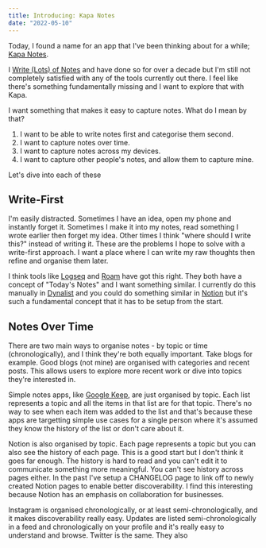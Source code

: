 ```yaml
---
title: Introducing: Kapa Notes
date: "2022-05-10"
---
```


Today, I found a name for an app that I've been thinking about for a while; [Kapa Notes](https://kapanotes.com).

I [Write (Lots) of Notes](https://cadell.dev/blog/i-write-notes) and have done so for over a decade but I'm still not completely satisfied with any of the tools currently out there. I feel like there's something fundamentally missing and I want to explore that with Kapa.

I want something that makes it easy to capture notes. What do I mean by that?

1. I want to be able to write notes first and categorise them second.
1. I want to capture notes over time.
1. I want to capture notes across my devices.
1. I want to capture other people's notes, and allow them to capture mine.

Let's dive into each of these

## Write-First

I'm easily distracted. Sometimes I have an idea, open my phone and instantly forget it. Sometimes I make it into my notes, read something I wrote earlier then forget my idea. Other times I think "where should I write this?" instead of writing it. These are the problems I hope to solve with a write-first approach. I want a place where I can write my raw thoughts then refine and organise them later.

I think tools like [Logseq](https://logseq.com/) and [Roam](https://roamresearch.com/) have got this right. They both have a concept of "Today's Notes" and I want something similar. I currently do this manually in [Dynalist](https://dynalist.io/) and you could do something similar in [Notion](https://www.notion.so/) but it's such a fundamental concept that it has to be setup from the start.

## Notes Over Time

There are two main ways to organise notes - by topic or time (chronologically), and I think they're both equally important. Take blogs for example. Good blogs (not mine) are organised with categories and recent posts. This allows users to explore more recent work or dive into topics they're interested in.

Simple notes apps, like [Google Keep](https://keep.google.com/), are just organised by topic. Each list represents a topic and all the items in that list are for that topic. There's no way to see when each item was added to the list and that's because these apps are targetting simple use cases for a single person where it's assumed they know the history of the list or don't care about it.

Notion is also organised by topic. Each page represents a topic but you can also see the history of each page. This is a good start but I don't think it goes far enough. The history is hard to read and you can't edit it to communicate something more meaningful. You can't see history across pages either. In the past I've setup a CHANGELOG page to link off to newly created Notion pages to enable better discoverability. I find this interesting because Notion has an emphasis on collaboration for businesses.

Instagram is organised chronologically, or at least semi-chronologically, and it makes discoverability really easy. Updates are listed semi-chronologically in a feed and chronologically on your profile and it's really easy to understand and browse. Twitter is the same. They also
